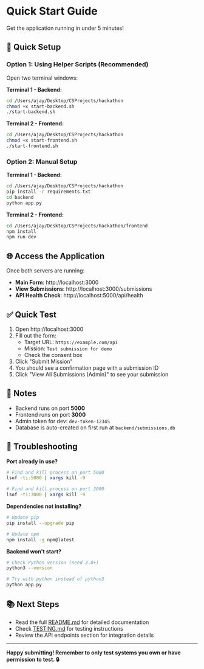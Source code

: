 # Quick Start Guide

Get the application running in under 5 minutes!

## 🚀 Quick Setup

### Option 1: Using Helper Scripts (Recommended)

Open two terminal windows:

**Terminal 1 - Backend:**
```bash
cd /Users/ajay/Desktop/CSProjects/hackathon
chmod +x start-backend.sh
./start-backend.sh
```

**Terminal 2 - Frontend:**
```bash
cd /Users/ajay/Desktop/CSProjects/hackathon
chmod +x start-frontend.sh
./start-frontend.sh
```

### Option 2: Manual Setup

**Terminal 1 - Backend:**
```bash
cd /Users/ajay/Desktop/CSProjects/hackathon
pip install -r requirements.txt
cd backend
python app.py
```

**Terminal 2 - Frontend:**
```bash
cd /Users/ajay/Desktop/CSProjects/hackathon/frontend
npm install
npm run dev
```

## 🌐 Access the Application

Once both servers are running:

- **Main Form**: http://localhost:3000
- **View Submissions**: http://localhost:3000/submissions
- **API Health Check**: http://localhost:5000/api/health

## ✅ Quick Test

1. Open http://localhost:3000
2. Fill out the form:
   - Target URL: `https://example.com/api`
   - Mission: `Test submission for demo`
   - Check the consent box
3. Click "Submit Mission"
4. You should see a confirmation page with a submission ID
5. Click "View All Submissions (Admin)" to see your submission

## 📝 Notes

- Backend runs on port **5000**
- Frontend runs on port **3000**
- Admin token for dev: `dev-token-12345`
- Database is auto-created on first run at `backend/submissions.db`

## 🐛 Troubleshooting

**Port already in use?**
```bash
# Find and kill process on port 5000
lsof -ti:5000 | xargs kill -9

# Find and kill process on port 3000
lsof -ti:3000 | xargs kill -9
```

**Dependencies not installing?**
```bash
# Update pip
pip install --upgrade pip

# Update npm
npm install -g npm@latest
```

**Backend won't start?**
```bash
# Check Python version (need 3.8+)
python3 --version

# Try with python instead of python3
python app.py
```

## 📚 Next Steps

- Read the full [README.md](README.md) for detailed documentation
- Check [TESTING.md](TESTING.md) for testing instructions
- Review the API endpoints section for integration details

---

**Happy submitting! Remember to only test systems you own or have permission to test. 🔒**

